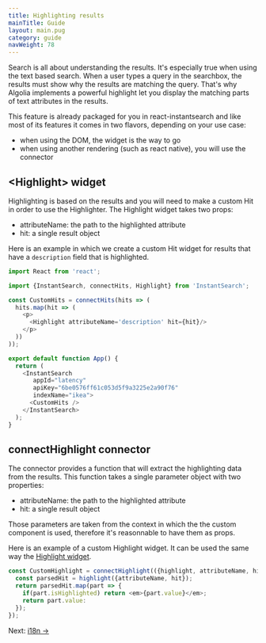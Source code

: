 ```yaml
---
title: Highlighting results
mainTitle: Guide
layout: main.pug
category: guide
navWeight: 78
---
```


Search is all about understanding the results. It's especially true when using
the text based search. When a user types a query in the searchbox, the results
must show why the results are matching the query. That's why Algolia implements
a powerful highlight let you display the matching parts of text attributes in
the results.

This feature is already packaged for you in react-instantsearch and
like most of its features it comes in two flavors, depending on your use case:
 - when using the DOM, the widget is the way to go
 - when using another rendering (such as react native), you will use the connector

## &lt;Highlight&gt; widget

Highlighting is based on the results and you will need to make a custom Hit in order
to use the Highlighter. The Highlight widget takes two props:
 - attributeName: the path to the highlighted attribute
 - hit: a single result object

Here is an example in which we create a custom Hit widget for results that have a
`description` field that is highlighted.

```javascript
import React from 'react';

import {InstantSearch, connectHits, Highlight} from 'InstantSearch';

const CustomHits = connectHits(hits => (
  hits.map(hit => (
    <p>
      <Highlight attributeName='description' hit={hit}/>
    </p>
  ))
));

export default function App() {
  return (
    <InstantSearch
       appId="latency"
       apiKey="6be0576ff61c053d5f9a3225e2a90f76"
       indexName="ikea">
      <CustomHits />
    </InstantSearch>
  );
}
```

## connectHighlight connector

The connector provides a function that will extract the highlighting data
from the results. This function takes a single parameter object with two
properties:
 - attributeName: the path to the highlighted attribute
 - hit: a single result object

Those parameters are taken from the context in which the the custom component
is used, therefore it's reasonnable to have them as props.

Here is an example of a custom Highlight widget. It can be used the same
way the [Highlight widget](guide/Highlighting.html#highlight-widget).

```javascript
const CustomHighlight = connectHighlight(({highlight, attributeName, hit}) => {
  const parsedHit = highlight({attributeName, hit});
  return parsedHit.map(part => {
    if(part.isHighlighted) return <em>{part.value}</em>;
    return part.value:
  });
});
```

<div class="guide-nav">
Next: <a href="guide/i18n.html">i18n →</a>
</div>
